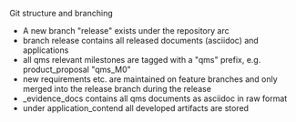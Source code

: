 Git structure and branching
- A new branch "release" exists under the repository arc
- branch release contains all released documents (asciidoc) and applications
- all qms relevant milestones are tagged with a "qms" prefix, e.g. product_proposal "qms_M0"
- new requirements etc. are maintained on feature branches and only merged into the release branch during the release
- _evidence_docs contains all qms documents as asciidoc in raw format
- under application_contend all developed artifacts are stored 